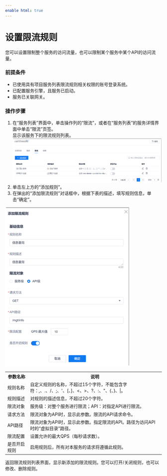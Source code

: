 ```yaml
---
enable html: true
---
```

# 设置限流规则
您可以设置限制整个服务的访问流量，也可以限制某个服务中某个API的访问流量。

### 前提条件     
* 已使用具有项目服务列表限流规则相关权限的账号登录系统。
* 已配置服务引擎，且服务已启动。
* 服务已关联网关。

### 操作步骤   
1. 在“服务列表”界面中，单击操作列的“限流”，或者在“服务列表”的服务详情界面中单击“限流”页签。     
   显示该服务下的限流规则列表。     
   <img src="fig/应用管理-限流01.png" style="zoom:50%">       
2. 单击左上方的“添加规则”。
3. 在弹出的“添加限流规则”对话框中，根据下表的描述，填写规则信息，单击“确定”。   
  <img src="fig/应用管理-限流02.png" style="zoom:50%">       

  <table>
<tr>
    <th>参数名称</th>
    <th>说明</th>
</tr>
<tr>
    <td>规则名称</td>
    <td>自定义规则的名称，不超过15个字符，不能包含字符：,、.、/、;、'、[、]、<、>、?、:、"、{、}、|。</td>
</tr>
<tr>
    <td>规则描述</td>
    <td>对规则的描述信息，不超过20个字符。</td>
</tr>
<tr>
    <td>限流对象</td>
    <td>服务级：对整个服务进行限流；API：对指定API进行限流。</td>
</tr><tr>
    <td>请求方法</td>
    <td>限流对象为API时，显示此参数。限流的API请求命令。</td>
</tr>
<tr>
    <td>API路径</td>
    <td>限流对象为API时，显示此参数。指定限流的API。路径为访问API时的“虚拟目录”路径。</td>
</tr>
<tr>
    <td>限流配置</td>
    <td>设置允许的最大QPS（每秒请求数）。</td>
</tr>
<tr>
    <td>是否开启规则</td>
    <td>启用规则后，所有对本服务的请求将遵循此规则。</td>
</tr>
</table>

返回限流规则列表界面，显示新添加的限流规则。您可以打开/关闭规则，也可以修改、删除规则。

